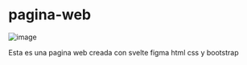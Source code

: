 # pagina-web
![image](https://github.com/johansitoweb/pagina-web/assets/147890607/accf6bb0-182b-481b-8761-78c619bb7d68)

Esta es una pagina web creada con svelte figma html css y bootstrap

